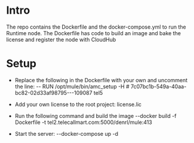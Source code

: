 # Intro
The repo contains the Dockerfile and the docker-compose.yml to run the Runtime node.
The Dockerfile has code to build an image and bake the license and register the node with CloudHub

# Setup
- Replace the following in the Dockerfile with your own and uncomment the line: 
-- RUN /opt/mule/bin/amc_setup -H # 7c07bc1b-549a-40aa-bc82-02d33af98795---109087 tel5
- Add your own license to the root project: license.lic 

- Run the following command and build the image
--docker build -f Dockerfile -t tel2.telecallmart.com:5000/denrl/mule:413

- Start the server:
--docker-compose up -d
